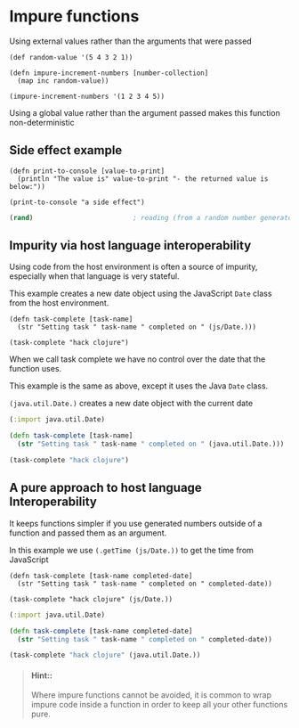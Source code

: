# Impure functions

Using external values rather than the arguments that were passed

```eval-clojure
(def random-value '(5 4 3 2 1))

(defn impure-increment-numbers [number-collection]
  (map inc random-value))

(impure-increment-numbers '(1 2 3 4 5))
```

Using a global value rather than the argument passed makes this function non-deterministic


## Side effect example

```eval-clojure
(defn print-to-console [value-to-print]
  (println "The value is" value-to-print "- the returned value is below:"))

(print-to-console "a side effect")
```

<!--sec data-title="Other impure examples" data-id="answer001" data-collapse=true ces-->
```clojure
(rand)                         ; reading (from a random number generator) is too
```
<!--endsec-->



## Impurity via host language interoperability

Using code from the host environment is often a source of impurity, especially when that language is very stateful.

This example creates a new date object using the JavaScript `Date` class from the host environment.

```eval-clojure
(defn task-complete [task-name]
  (str "Setting task " task-name " completed on " (js/Date.)))

(task-complete "hack clojure")
```

When we call task complete we have no control over the date that the function uses.


<!--sec data-title="Java version of the example" data-id="answer002" data-collapse=true ces-->

This example is the same as above, except it uses the Java `Date` class.

`(java.util.Date.)` creates a new date object with the current date

```clojure
(:import java.util.Date)

(defn task-complete [task-name]
  (str "Setting task " task-name " completed on " (java.util.Date.)))

(task-complete "hack clojure")
```

<!--endsec-->


## A pure approach to host language Interoperability

It keeps functions simpler if you use generated numbers outside of a function and passed them as an argument.

In this example we use `(.getTime (js/Date.))` to get the time from JavaScript

```eval-clojure
(defn task-complete [task-name completed-date]
  (str "Setting task " task-name " completed on " completed-date))

(task-complete "hack clojure" (js/Date.))
```

<!--sec data-title="Java version of the example" data-id="answer003" data-collapse=true ces-->

```clojure
(:import java.util.Date)

(defn task-complete [task-name completed-date]
  (str "Setting task " task-name " completed on " completed-date))

(task-complete "hack clojure" (java.util.Date.))
```

<!--endsec-->


> #### Hint::
> Where impure functions cannot be avoided, it is common to wrap impure code inside a function in order to keep all your other functions pure.
